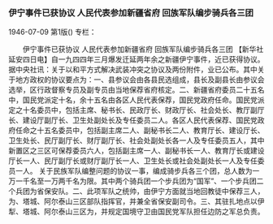 ### 伊宁事件已获协议  人民代表参加新疆省府  回族军队编步骑兵各三团

1946-07-09
第1版()
专栏：

　　伊宁事件已获协议
    人民代表参加新疆省府
    回族军队编步骑兵各三团
    【新华社延安四日电】自一九四四年三月爆发迁延两年余之新疆伊宁事件，近已获得协议。据中央社讯：关于以和平方式解决武装冲突之协议及两份附件，业已公布。其中关于地方政权的协议要点为：一、县参议会由各县民选组成，县长及副县长由参议会选举，区行政督察专员及副专员由当地保荐省府核定。二、新疆省府委员二十五名中，国民党派定十名，余十五名由各区人民代表保荐，国民党政府任命。国民党派定之十名委员中，包括主席、秘书长、民政厅长、财政厅长、社会处长、教厅副厅长、建设厅副厅长、卫生处副处长及专任委员二人。各区人民代表保荐、国民党政府任命之十五名委员中，包括副主席二人、副秘书长二人、教育厅长、建设厅长、卫生处长、民厅副厅长、财厅副厅长、社会处副处长各一人及专任委员五人，其中新置区之三区可保荐委员六人，包括副主席一人、副秘书长一人、教育厅长或建设厅长一人、民厅副厅长或财厅副厅长一人、卫生处长或社会处副处长一人及专任委员一人。
    关于民族军队编整问题的协议一事，编成骑步兵各三个团，总人数为一万一千名至一万两千名为限。其中两个骑兵团一个步兵团为“国军”、一个步兵团二个兵团为省保安队。二、此项军队之统帅，由伊宁方面就当地回教徒中保荐三人，为、塔城、阿尔泰山三区部队指挥官，并兼全省保安副司令。三、其驻扎地点以伊犁、塔城、阿尔泰山三区为，并规定国境守卫由国民党军队担任边防之军总负责。
